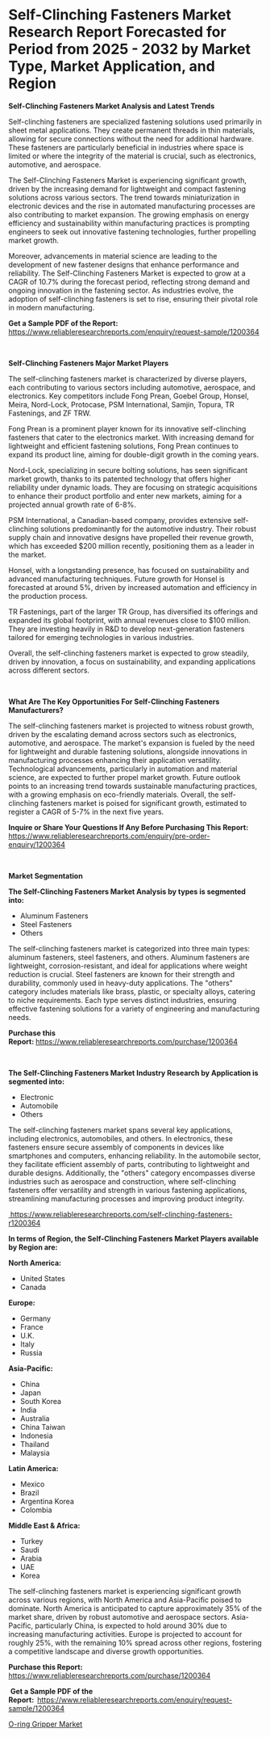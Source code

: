 <p><h1>Self-Clinching Fasteners Market Research Report Forecasted for Period from 2025 -  2032 by Market Type, Market Application, and Region</h1></p><p><strong>Self-Clinching Fasteners Market Analysis and Latest Trends</strong></p>
<p><p>Self-clinching fasteners are specialized fastening solutions used primarily in sheet metal applications. They create permanent threads in thin materials, allowing for secure connections without the need for additional hardware. These fasteners are particularly beneficial in industries where space is limited or where the integrity of the material is crucial, such as electronics, automotive, and aerospace.</p><p>The Self-Clinching Fasteners Market is experiencing significant growth, driven by the increasing demand for lightweight and compact fastening solutions across various sectors. The trend towards miniaturization in electronic devices and the rise in automated manufacturing processes are also contributing to market expansion. The growing emphasis on energy efficiency and sustainability within manufacturing practices is prompting engineers to seek out innovative fastening technologies, further propelling market growth. </p><p>Moreover, advancements in material science are leading to the development of new fastener designs that enhance performance and reliability. The Self-Clinching Fasteners Market is expected to grow at a CAGR of 10.7% during the forecast period, reflecting strong demand and ongoing innovation in the fastening sector. As industries evolve, the adoption of self-clinching fasteners is set to rise, ensuring their pivotal role in modern manufacturing.</p></p>
<p><strong>Get a Sample PDF of the Report:&nbsp;</strong> <a href="https://www.reliableresearchreports.com/enquiry/request-sample/1200364?utm_campaign=2195&utm_medium=2&utm_source=Github&utm_content=ia&utm_term=24022025&utm_id=self-clinching-fasteners">https://www.reliableresearchreports.com/enquiry/request-sample/1200364</a></p>
<p>&nbsp;</p>
<p><strong>Self-Clinching Fasteners Major Market Players</strong></p>
<p><p>The self-clinching fasteners market is characterized by diverse players, each contributing to various sectors including automotive, aerospace, and electronics. Key competitors include Fong Prean, Goebel Group, Honsel, Meira, Nord-Lock, Protocase, PSM International, Samjin, Topura, TR Fastenings, and ZF TRW.</p><p>Fong Prean is a prominent player known for its innovative self-clinching fasteners that cater to the electronics market. With increasing demand for lightweight and efficient fastening solutions, Fong Prean continues to expand its product line, aiming for double-digit growth in the coming years.</p><p>Nord-Lock, specializing in secure bolting solutions, has seen significant market growth, thanks to its patented technology that offers higher reliability under dynamic loads. They are focusing on strategic acquisitions to enhance their product portfolio and enter new markets, aiming for a projected annual growth rate of 6-8%.</p><p>PSM International, a Canadian-based company, provides extensive self-clinching solutions predominantly for the automotive industry. Their robust supply chain and innovative designs have propelled their revenue growth, which has exceeded $200 million recently, positioning them as a leader in the market.</p><p>Honsel, with a longstanding presence, has focused on sustainability and advanced manufacturing techniques. Future growth for Honsel is forecasted at around 5%, driven by increased automation and efficiency in the production process.</p><p>TR Fastenings, part of the larger TR Group, has diversified its offerings and expanded its global footprint, with annual revenues close to $100 million. They are investing heavily in R&D to develop next-generation fasteners tailored for emerging technologies in various industries.</p><p>Overall, the self-clinching fasteners market is expected to grow steadily, driven by innovation, a focus on sustainability, and expanding applications across different sectors.</p></p>
<p>&nbsp;</p>
<p><strong>What Are The Key Opportunities For Self-Clinching Fasteners Manufacturers?</strong></p>
<p><p>The self-clinching fasteners market is projected to witness robust growth, driven by the escalating demand across sectors such as electronics, automotive, and aerospace. The market's expansion is fueled by the need for lightweight and durable fastening solutions, alongside innovations in manufacturing processes enhancing their application versatility. Technological advancements, particularly in automation and material science, are expected to further propel market growth. Future outlook points to an increasing trend towards sustainable manufacturing practices, with a growing emphasis on eco-friendly materials. Overall, the self-clinching fasteners market is poised for significant growth, estimated to register a CAGR of 5-7% in the next five years.</p></p>
<p><strong>Inquire or Share Your Questions If Any Before Purchasing This Report:</strong> <a href="https://www.reliableresearchreports.com/enquiry/pre-order-enquiry/1200364?utm_campaign=2195&utm_medium=2&utm_source=Github&utm_content=ia&utm_term=24022025&utm_id=self-clinching-fasteners">https://www.reliableresearchreports.com/enquiry/pre-order-enquiry/1200364</a></p>
<p>&nbsp;</p>
<p><strong>Market Segmentation</strong></p>
<p><strong>The Self-Clinching Fasteners Market Analysis by types is segmented into:</strong></p>
<p><ul><li>Aluminum Fasteners</li><li>Steel Fasteners</li><li>Others</li></ul></p>
<p><p>The self-clinching fasteners market is categorized into three main types: aluminum fasteners, steel fasteners, and others. Aluminum fasteners are lightweight, corrosion-resistant, and ideal for applications where weight reduction is crucial. Steel fasteners are known for their strength and durability, commonly used in heavy-duty applications. The "others" category includes materials like brass, plastic, or specialty alloys, catering to niche requirements. Each type serves distinct industries, ensuring effective fastening solutions for a variety of engineering and manufacturing needs.</p></p>
<p><strong>Purchase this Report:&nbsp;</strong><a href="https://www.reliableresearchreports.com/purchase/1200364?utm_campaign=2195&utm_medium=2&utm_source=Github&utm_content=ia&utm_term=24022025&utm_id=self-clinching-fasteners">https://www.reliableresearchreports.com/purchase/1200364</a></p>
<p>&nbsp;</p>
<p><strong>The Self-Clinching Fasteners Market Industry Research by Application is segmented into:</strong></p>
<p><ul><li>Electronic</li><li>Automobile</li><li>Others</li></ul></p>
<p><p>The self-clinching fasteners market spans several key applications, including electronics, automobiles, and others. In electronics, these fasteners ensure secure assembly of components in devices like smartphones and computers, enhancing reliability. In the automobile sector, they facilitate efficient assembly of parts, contributing to lightweight and durable designs. Additionally, the "others" category encompasses diverse industries such as aerospace and construction, where self-clinching fasteners offer versatility and strength in various fastening applications, streamlining manufacturing processes and improving product integrity.</p></p>
<p><a href="https://www.reliableresearchreports.com/self-clinching-fasteners-r1200364?utm_campaign=2195&utm_medium=2&utm_source=Github&utm_content=ia&utm_term=24022025&utm_id=self-clinching-fasteners">&nbsp;https://www.reliableresearchreports.com/self-clinching-fasteners-r1200364</a></p>
<p><strong>In terms of Region, the Self-Clinching Fasteners Market Players available by Region are:</strong></p>
<p>
    <p> <strong> North America: </strong>
        <ul>
            <li>United States</li>
            <li>Canada</li>
        </ul>
        </p> 
    <p> <strong> Europe: </strong>
        <ul>
            <li>Germany</li>
            <li>France</li>
            <li>U.K.</li>
            <li>Italy</li>
            <li>Russia</li>
        </ul>
        </p> 
    <p> <strong> Asia-Pacific: </strong>
        <ul>
            <li>China</li>
            <li>Japan</li>
            <li>South Korea</li>
            <li>India</li>
            <li>Australia</li>
            <li>China Taiwan</li>
            <li>Indonesia</li>
            <li>Thailand</li>
            <li>Malaysia</li>
        </ul>
        </p> 
    <p> <strong> Latin America: </strong>
        <ul>
            <li>Mexico</li>
            <li>Brazil</li>
            <li>Argentina Korea</li>
            <li>Colombia</li>
        </ul>
        </p> 
    <p> <strong> Middle East & Africa: </strong>
        <ul>
            <li>Turkey</li>
            <li>Saudi</li>
            <li>Arabia</li>
            <li>UAE</li>
            <li>Korea</li>
        </ul>
    </p>
    </p>
<p><p>The self-clinching fasteners market is experiencing significant growth across various regions, with North America and Asia-Pacific poised to dominate. North America is anticipated to capture approximately 35% of the market share, driven by robust automotive and aerospace sectors. Asia-Pacific, particularly China, is expected to hold around 30% due to increasing manufacturing activities. Europe is projected to account for roughly 25%, with the remaining 10% spread across other regions, fostering a competitive landscape and diverse growth opportunities.</p></p>
<p><strong>Purchase this Report: </strong><a href="https://www.reliableresearchreports.com/purchase/1200364?utm_campaign=2195&utm_medium=2&utm_source=Github&utm_content=ia&utm_term=24022025&utm_id=self-clinching-fasteners">https://www.reliableresearchreports.com/purchase/1200364</a></p>
<p>&nbsp;<strong>Get a Sample PDF of the Report:&nbsp;&nbsp;</strong><a href="https://www.reliableresearchreports.com/enquiry/request-sample/1200364?utm_campaign=2195&utm_medium=2&utm_source=Github&utm_content=ia&utm_term=24022025&utm_id=self-clinching-fasteners">https://www.reliableresearchreports.com/enquiry/request-sample/1200364</a></p>
<p><strong></strong></p>
<p><p><a href="https://github.com/GenaGaines34/Market-Research-Report-List-1/blob/main/o-ring-gripper-market.md?utm_campaign=2195&utm_medium=2&utm_source=Github&utm_content=ia&utm_term=24022025&utm_id=self-clinching-fasteners">O-ring Gripper Market</a></p></p>